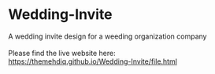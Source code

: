 # Wedding-Invite
A wedding invite design for a weeding organization company<br /><br />
Please find the live website here: <br />
https://themehdiq.github.io/Wedding-Invite/file.html 
